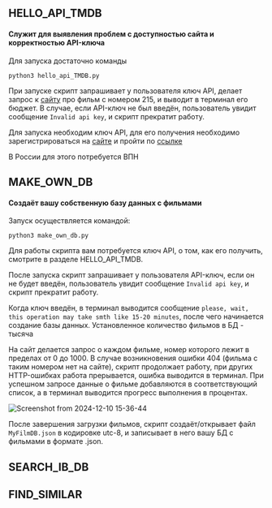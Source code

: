 ## HELLO_API_TMDB

#### Служит для выявления проблем с доступностью сайта и корректностью API-ключа

Для запуска достаточно команды 

`python3 hello_api_TMDB.py`

При запуске скрипт запрашивает у пользователя ключ API, делает запрос к [сайту](https://www.themoviedb.org/) про фильм с номером 215, и выводит в терминал его бюджет. В случае, если API-ключ не был введён, пользователь увидит сообщение `Invalid api key`, и скрипт прекратит работу.

Для запуска необходим ключ API, для его получения необходимо зарегистрироваться на [сайте](https://www.themoviedb.org/) и пройти по [ссылке](https://www.themoviedb.org/settings/api)

В России для этого потребуется ВПН


## MAKE_OWN_DB

#### Создаёт вашу собственную базу данных с фильмами

Запуск осуществляется командой:

`python3 make_own_db.py`

Для работы скрипта вам потребуется ключ API, о том, как его получить, смотрите в разделе HELLO_API_TMDB.

После запуска скрипт запрашивает у пользователя API-ключ, если он не будет введён, пользователь увидит сообщение `Invalid api key`, и скрипт прекратит работу.

Когда ключ введён, в терминал выводится сообщение `please, wait, this operation may take smth like 15-20 minutes`, после чего начинается создание базы данных. Установленное количество фильмов в БД - тысяча

На сайт делается запрос о каждом фильме, номер которого лежит в пределах от 0 до 1000. В случае возникновения ошибки 404 (фильма с таким номером нет на сайте), скрипт продолжает работу, при других HTTP-ошибках работа прерывается, ошибка выводится в терминал. При успешном запросе данные о фильме добавляются в соответствующий список, а в терминал выводится прогресс выполнения в процентах.

![Screenshot from 2024-12-10 15-36-44](https://github.com/user-attachments/assets/d16a497e-5181-4dd6-9d25-7ae25a185b5d)

После завершения загрузки фильмов, скрипт создаёт/открывает файл `MyFilmDB.json` в кодировке utc-8, и записывает в него вашу БД с  фильмами в формате .json.


## SEARCH_IB_DB

## FIND_SIMILAR
